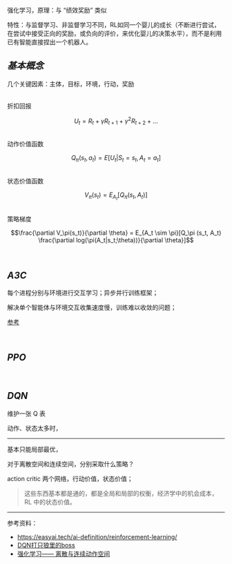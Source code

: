 


强化学习，原理：与 “绩效奖励” 类似

特性：与监督学习、非监督学习不同，RL如同一个婴儿的成长（不断进行尝试，在尝试中接受正向的奖励，或负向的评价，来优化婴儿的决策水平），而不是利用已有智能直接捏出一个机器人。


## _基本概念_

几个关键因素：主体，目标，环境，行动，奖励

</br>
折扣回报

$$U_t = R_t + \gamma R_{t+1} + \gamma^2 R_{t+2} + ...$$


</br>
动作价值函数

$$Q_\pi (s_t, a_t) = E[U_t|S_t = s_t, A_t = a_t]$$


</br>
状态价值函数

$$V_\pi(s_t) = E_{A_t}[Q_\pi (s_t, A_t)]$$


</br>
策略梯度

$$\frac{\partial V_\pi(s_t)}{\partial \theta} = E_{A_t \sim \pi}[Q_\pi (s_t, A_t) \frac{\partial log(\pi(A_t|s_t;\theta))}{\partial \theta}]$$






</br>

## _A3C_

每个进程分别与环境进行交互学习；异步并行训练框架；

解决单个智能体与环境交互收集速度慢，训练难以收敛的问题；

[参考](https://authoring-modelarts-cnnorth4.huaweicloud.com/console/lab?share-url-b64=aHR0cHM6Ly9tb2RlbGFydHMtbGFicy1iajQtdjIub2JzLmNuLW5vcnRoLTQubXlodWF3ZWljbG91ZC5jb20vY291cnNlL21vZGVsYXJ0cy9yZWluZm9yY2VtZW50X2xlYXJuaW5nL3BvbmdfQTNDL1BvbmctQTNDLmlweW5i)


</br>

## _PPO_

</br>

## _DQN_

维护一张 Q 表

动作、状态太多时，



--------


基本只能局部最优，

对于离散空间和连续空间，分别采取什么策略？

action critic 两个网络，行动价值，状态价值；

> 这些东西基本都是通的，都是全局和局部的权衡，经济学中的机会成本，RL 中的状态价值。




-----------

参考资料：
- https://easyai.tech/ai-definition/reinforcement-learning/
- [DQN打只狼里的boss](https://www.bilibili.com/video/BV1by4y1n7pe/)
- [强化学习—— 离散与连续动作空间](https://blog.csdn.net/Cyrus_May/article/details/124137445)